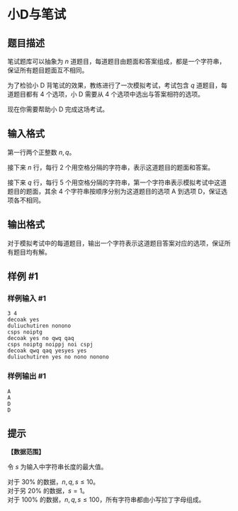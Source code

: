 # 小D与笔试

## 题目描述

笔试题库可以抽象为 $n$ 道题目，每道题目由题面和答案组成，都是一个字符串，保证所有题目题面互不相同。

为了检验小 D 背笔试的效果，教练进行了一次模拟考试，考试包含 $q$ 道题目，每道题目都有 $4$ 个选项，小 D 需要从 $4$ 个选项中选出与答案相符的选项。

现在你需要帮助小 D 完成这场考试。

## 输入格式

第一行两个正整数 $n, q$。

接下来 $n$ 行，每行 $2$ 个用空格分隔的字符串，表示这道题目的题面和答案。

接下来 $q$ 行，每行 $5$ 个用空格分隔的字符串，第一个字符串表示模拟考试中这道题目的题面，其余 $4$ 个字符串按顺序分别为这道题目的选项 A 到选项 D，保证选项各不相同。

## 输出格式

对于模拟考试中的每道题目，输出一个字符表示这道题目答案对应的选项，保证所有题目均有解。

## 样例 #1

### 样例输入 #1
```
3 4
decoak yes
duliuchutiren nonono
csps noiptg
decoak yes no qwq qaq
csps noiptg noippj noi cspj
decoak qwq qaq yesyes yes
duliuchutiren yes no nono nonono
```

### 样例输出 #1

```
A
A
D
D
```

## 提示

**【数据范围】**

令 $s$ 为输入中字符串长度的最大值。

对于 $30 \%$ 的数据，$n, q, s \le 10$。  
对于另 $20 \%$ 的数据，$s = 1$。  
对于 $100 \%$ 的数据，$n, q, s \le 100$，所有字符串都由小写拉丁字母组成。
